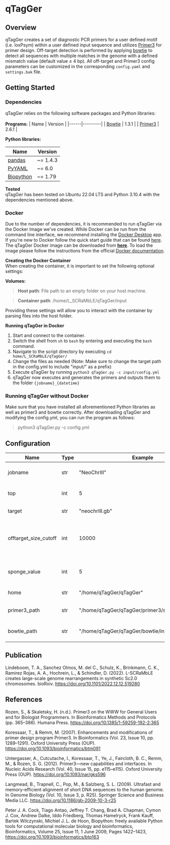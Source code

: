 # qTagGer
## Overview
qTagGer creates a set of diagnostic PCR primers for a user defined motif (i.e. loxPsym) within a user defined input sequence and utilizes [Primer3](https://doi.org/10.1385/1-59259-192-2:365) for primer design. Off-target detection is performed by applying [bowtie](https://doi.org/10.1186/gb-2009-10-3-r25) to detect all sequences with multiple matches in the genome with a defined mismatch value (default value ≤ 4 bp). All off-target and Primer3 config parameters can be customized in the corresponding `config.yaml` and `settings.bak` file. 

## Getting Started

### Dependencies
qTagGer relies on the following software packages and Python libraries:   <br>
<br>
**Programs:**
| Name | Version |
|------|---------|
| [Bowtie](https://sourceforge.net/projects/bowtie-bio/files/bowtie/1.3.1/) | 1.3.1 |
| [Primer3](https://github.com/primer3-org/primer3) | 2.6.1 |


**Python libraries:**

| Name | Version |
|------|---------|
| [pandas](https://pandas.pydata.org/) | ~= 1.4.3 |
| [PyYAML](https://pyyaml.org/) | ~= 6.0 |
| [Biopython](https://biopython.org/) | ~= 1.79 |   

**Tested**   
qTagGer has been tested on Ubuntu 22.04 LTS and Python 3.10.4 with the dependencies mentioned above.

### Docker
Due to the number of dependencies, it is recommended to run qTagGer via the Docker Image we've created. While Docker can be run from the command line interface, we recommend installing the [Docker Desktop](https://www.docker.com/products/docker-desktop/) app.
If you're new to Docker follow the quick start guide that can be found [here](https://docs.docker.com/desktop/get-started/).
The qTagGer Docker image can be downloaded from [**here**](https://example.com/). To load the image please follow the instructions from the official [Docker documentation](https://docs.docker.com/engine/reference/commandline/load/).

**Creating the Docker Container**   
When creating the container, it is important to set the following optional settings:   

**Volumes:**
> **Host path**: File path to an empty folder on your host machine.

> **Container path**: /home/L_SCRaMbLE/qTagGer/input

Providing these settings will allow you to interact with the container by parsing files into the host folder. 

**Running qTagGer in Docker**
1. Start and connect to the container.
2. Switch the shell from `sh` to `bash` by entering and executing the `bash` command.
3. Navigate to the script directory by executing 
```cd home/L_SCRaMbLE/qTagGer/```
4. Change the files as needed (Note: Make sure to change the target path in the config.yml to include "input/" as a prefix)
6. Execute qTagGer by running
```python3 qTagGer.py -c input/config.yml```
7. qTagGer now executes and generates the primers and outputs them to the folder `{jobname}_{datetime}`

### Running qTagGer without Docker
Make sure that you have installed all aforementioned Python libraries as well as primer3 and bowtie correctly. After downloading qTagGer and modifying the config.yml, you can run the program as follows:
> python3 qTagGer.py -c config.yml


## Configuration
| Name | Type | Example | Description |
|------|------|---------|-------------|
| jobname | str | "NeoChrIII" | Jobtitle for the current run|
| top | int | 5 | Number of primer pairs per site |
| target | str | "neochrIII.gb" | Path to target record |
| offtarget_size_cutoff | int | 10000 | Threshold for max considered PCR offtarget product |
| sponge_value | int | 5 | Number of max allowed primer binding sites|
| home | str | "/home/qTagGer/qTagGer" | Path to parent folder |
| primer3_path | str | "/home/qTagGer/qTagGer/primer3/src/primer3_core" | Path to primer3_core file |
| bowtie_path | str | "/home/qTagGer/qTagGer/bowtie/index" | Path to bowtie index files |



## Publication
Lindeboom, T. A., Sanchez Olmos, M. del C., Schulz, K., Brinkmann, C. K., Ramirez Rojas, A. A., Hochrein, L., & Schindler, D. (2022). L-SCRaMbLE creates large-scale genome rearrangements in synthetic Sc2.0 chromosomes. bioRxiv. https://doi.org/10.1101/2022.12.12.519280


## References
Rozen, S., & Skaletsky, H. (n.d.). Primer3 on the WWW for General Users and for Biologist Programmers. In Bioinformatics Methods and Protocols (pp. 365–386). Humana Press. https://doi.org/10.1385/1-59259-192-2:365

Koressaar, T., & Remm, M. (2007). Enhancements and modifications of primer design program Primer3. In Bioinformatics (Vol. 23, Issue 10, pp. 1289–1291). Oxford University Press (OUP). https://doi.org/10.1093/bioinformatics/btm091

Untergasser, A., Cutcutache, I., Koressaar, T., Ye, J., Faircloth, B. C., Remm, M., & Rozen, S. G. (2012). Primer3—new capabilities and interfaces. In Nucleic Acids Research (Vol. 40, Issue 15, pp. e115–e115). Oxford University Press (OUP). https://doi.org/10.1093/nar/gks596

Langmead, B., Trapnell, C., Pop, M., & Salzberg, S. L. (2009). Ultrafast and memory-efficient alignment of short DNA sequences to the human genome. In Genome Biology (Vol. 10, Issue 3, p. R25). Springer Science and Business Media LLC. https://doi.org/10.1186/gb-2009-10-3-r25

Peter J. A. Cock, Tiago Antao, Jeffrey T. Chang, Brad A. Chapman, Cymon J. Cox, Andrew Dalke, Iddo Friedberg, Thomas Hamelryck, Frank Kauff, Bartek Wilczynski, Michiel J. L. de Hoon, Biopython: freely available Python tools for computational molecular biology and bioinformatics, Bioinformatics, Volume 25, Issue 11, 1 June 2009, Pages 1422–1423, https://doi.org/10.1093/bioinformatics/btp163